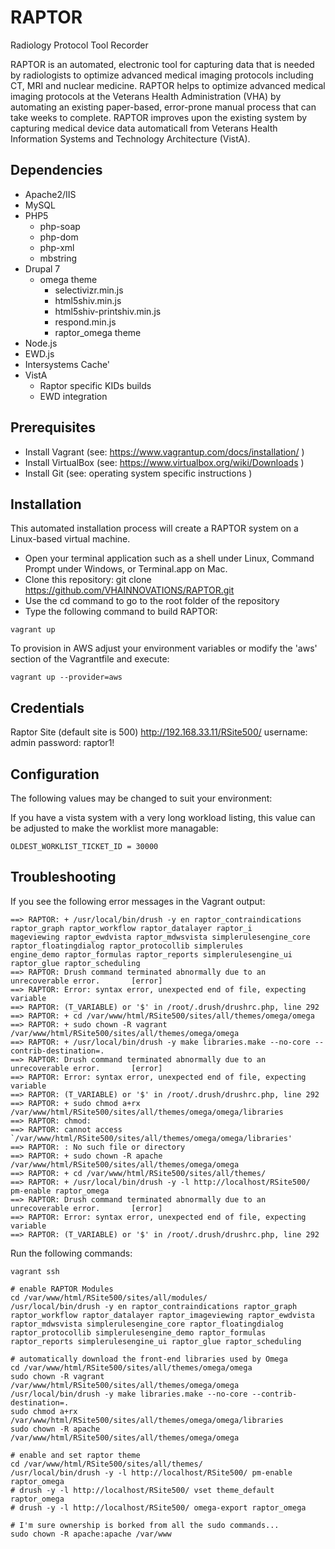 RAPTOR
======

Radiology Protocol Tool Recorder

RAPTOR is an automated, electronic tool for capturing data that is needed by radiologists to optimize advanced medical imaging protocols including CT, MRI and nuclear medicine. RAPTOR helps to optimize advanced medical imaging protocols at the Veterans Health Administration (VHA) by automating an existing paper-based, error-prone manual process that can take weeks to complete. RAPTOR improves upon the existing system by capturing medical device data automaticall from Veterans Health Information Systems and Technology Architecture (VistA). 

Dependencies
------------
- Apache2/IIS
- MySQL
- PHP5
    - php-soap
    - php-dom
    - php-xml 
    - mbstring
- Drupal 7
    - omega theme
        - selectivizr.min.js
        - html5shiv.min.js
        - html5shiv-printshiv.min.js
        - respond.min.js
        - raptor_omega theme
- Node.js
- EWD.js
- Intersystems Cache'
- VistA
    - Raptor specific KIDs builds
    - EWD integration

Prerequisites
-------------
- Install Vagrant (see: https://www.vagrantup.com/docs/installation/ )
- Install VirtualBox (see: https://www.virtualbox.org/wiki/Downloads )
- Install Git (see: operating system specific instructions ) 

Installation
------------
This automated installation process will create a RAPTOR system on a Linux-based virtual machine.

- Open your terminal application such as a shell under Linux, Command Prompt under Windows, or Terminal.app on Mac.
- Clone this repository: git clone https://github.com/VHAINNOVATIONS/RAPTOR.git
- Use the cd command to go to the root folder of the repository
- Type the following command to build RAPTOR:
```
vagrant up
```
To provision in AWS adjust your environment variables or modify the 'aws' section of the Vagrantfile and execute:
```
vagrant up --provider=aws
```

Credentials
-----------
Raptor Site (default site is 500)
http://192.168.33.11/RSite500/
username: admin
password: raptor1!

Configuration
-------------
The following values may be changed to suit your environment:

If you have a vista system with a very long workload listing, this value can be adjusted to make the worklist more managable:
```
OLDEST_WORKLIST_TICKET_ID = 30000
```
Troubleshooting
---------------
If you see the following error messages in the Vagrant output:
```
==> RAPTOR: + /usr/local/bin/drush -y en raptor_contraindications raptor_graph raptor_workflow raptor_datalayer raptor_i
mageviewing raptor_ewdvista raptor_mdwsvista simplerulesengine_core raptor_floatingdialog raptor_protocollib simplerules
engine_demo raptor_formulas raptor_reports simplerulesengine_ui raptor_glue raptor_scheduling
==> RAPTOR: Drush command terminated abnormally due to an unrecoverable error.       [error]
==> RAPTOR: Error: syntax error, unexpected end of file, expecting variable
==> RAPTOR: (T_VARIABLE) or '$' in /root/.drush/drushrc.php, line 292
==> RAPTOR: + cd /var/www/html/RSite500/sites/all/themes/omega/omega
==> RAPTOR: + sudo chown -R vagrant /var/www/html/RSite500/sites/all/themes/omega/omega
==> RAPTOR: + /usr/local/bin/drush -y make libraries.make --no-core --contrib-destination=.
==> RAPTOR: Drush command terminated abnormally due to an unrecoverable error.       [error]
==> RAPTOR: Error: syntax error, unexpected end of file, expecting variable
==> RAPTOR: (T_VARIABLE) or '$' in /root/.drush/drushrc.php, line 292
==> RAPTOR: + sudo chmod a+rx /var/www/html/RSite500/sites/all/themes/omega/omega/libraries
==> RAPTOR: chmod:
==> RAPTOR: cannot access `/var/www/html/RSite500/sites/all/themes/omega/omega/libraries'
==> RAPTOR: : No such file or directory
==> RAPTOR: + sudo chown -R apache /var/www/html/RSite500/sites/all/themes/omega/omega
==> RAPTOR: + cd /var/www/html/RSite500/sites/all/themes/
==> RAPTOR: + /usr/local/bin/drush -y -l http://localhost/RSite500/ pm-enable raptor_omega
==> RAPTOR: Drush command terminated abnormally due to an unrecoverable error.       [error]
==> RAPTOR: Error: syntax error, unexpected end of file, expecting variable
==> RAPTOR: (T_VARIABLE) or '$' in /root/.drush/drushrc.php, line 292
```

Run the following commands:
```
vagrant ssh

# enable RAPTOR Modules
cd /var/www/html/RSite500/sites/all/modules/
/usr/local/bin/drush -y en raptor_contraindications raptor_graph raptor_workflow raptor_datalayer raptor_imageviewing raptor_ewdvista raptor_mdwsvista simplerulesengine_core raptor_floatingdialog raptor_protocollib simplerulesengine_demo raptor_formulas raptor_reports simplerulesengine_ui raptor_glue raptor_scheduling

# automatically download the front-end libraries used by Omega
cd /var/www/html/RSite500/sites/all/themes/omega/omega
sudo chown -R vagrant /var/www/html/RSite500/sites/all/themes/omega/omega
/usr/local/bin/drush -y make libraries.make --no-core --contrib-destination=.
sudo chmod a+rx /var/www/html/RSite500/sites/all/themes/omega/omega/libraries
sudo chown -R apache /var/www/html/RSite500/sites/all/themes/omega/omega

# enable and set raptor theme
cd /var/www/html/RSite500/sites/all/themes/
/usr/local/bin/drush -y -l http://localhost/RSite500/ pm-enable raptor_omega
# drush -y -l http://localhost/RSite500/ vset theme_default raptor_omega
# drush -y -l http://localhost/RSite500/ omega-export raptor_omega

# I'm sure ownership is borked from all the sudo commands...
sudo chown -R apache:apache /var/www
```
